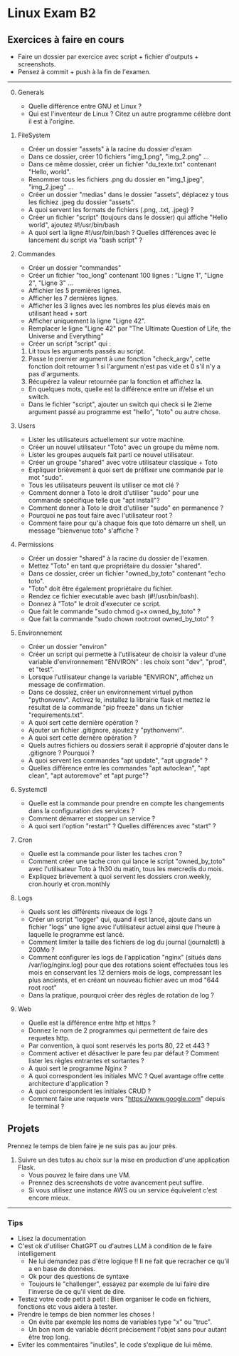 # Linux Exam B2

## Exercices à faire en cours
* Faire un dossier par exercice avec script + fichier d'outputs + screenshots.
* Pensez à commit + push à la fin de l'examen.

___
0. Generals
    - Quelle différence entre GNU et Linux ?
    - Qui est l'inventeur de Linux ? Citez un autre programme célèbre dont il est à l'origine.

1. FileSystem
    - Créer un dossier "assets" à la racine du dossier d'exam
    - Dans ce dossier, créer 10 fichiers "img_1.png", "img_2.png" ...
    - Dans ce même dossier, créer un fichier "du_texte.txt" contenant "Hello, world".  
    - Renommer tous les fichiers .png du dossier en "img_1.jpeg", "img_2.jpeg" ...
    - Créer un dossier "medias" dans le dossier "assets", déplacez y tous les fichiez .jpeg du dossier "assets".
    - A quoi servent les formats de fichiers (.png, .txt, .jpeg) ?
    - Créer un fichier "script" (toujours dans le dossier) qui affiche "Hello world", ajoutez #!/usr/bin/bash 
    - A quoi sert la ligne #!/usr/bin/bash ? Quelles différences avec le lancement du script via "bash script" ?

2. Commandes
    - Créer un dossier "commandes"
    - Créer un fichier "too_long" contenant 100 lignes : "Ligne 1", "Ligne 2", "Ligne 3" ...
    - Affichier les 5 premières lignes.
    - Afficher les 7 dernières lignes.
    - Afficher les 3 lignes avec les nombres les plus élevés mais en utilisant head + sort
    - Afficher uniquement la ligne "Ligne 42".
    - Remplacer le ligne "Ligne 42" par "The Ultimate Question of Life, the Universe and Everything"
    - Créer un script "script" qui :
	1. Lit tous les arguments passés au script.
	2. Passe le premier argument à une fonction "check_argv", cette fonction doit retourner 1 si l'argument n'est pas vide et 0 s'il n'y a pas d'arguments.
	3. Récupérez la valeur retournée par la fonction et affichez la.
    - En quelques mots, quelle est la différence entre un if/else et un switch.
    - Dans le fichier "script", ajouter un switch qui check si le 2ieme argument passé au programme est "hello", "toto" ou autre chose.

3. Users
    - Lister les utilisateurs actuellement sur votre machine.
    - Créer un nouvel utilisateur "Toto" avec un groupe du même nom.
    - Lister les groupes auquels fait parti ce nouvel utilisateur.
    - Créer un groupe "shared" avec votre utilisateur classique + Toto
    - Expliquer brièvement à quoi sert de préfixer une commande par le mot "sudo".
    - Tous les utilisateurs peuvent ils utiliser ce mot clé ?
    - Comment donner à Toto le droit d'utiliser "sudo" pour une commande spécifique telle que "apt install"?
    - Comment donner à Toto le droit d'utiliser "sudo" en permanence ?
    - Pourquoi ne pas tout faire avec l'utilisateur root ?
    - Comment faire pour qu'à chaque fois que toto démarre un shell, un message "bienvenue toto" s'affiche ?

4. Permissions
    - Créer un dossier "shared" à la racine du dossier de l'examen.
    - Mettez "Toto" en tant que propriétaire du dossier "shared".
    - Dans ce dossier, créer un fichier "owned_by_toto" contenant "echo toto".
    - "Toto" doit être également propriétaire du fichier.
    - Rendez ce fichier executable avec bash (#!/usr/bin/bash).
    - Donnez à "Toto" le droit d'executer ce script.
    - Que fait le commande "sudo chmod g+x owned_by_toto" ?
    - Que fait la commande "sudo chown root:root owned_by_toto" ?

5. Environnement
    - Créer un dossier "environ"
    - Créer un script qui permette à l'utilisateur de choisir la valeur d'une variable d'environnement "ENVIRON" : les choix sont "dev", "prod", et "test".
    - Lorsque l'utilisateur change la variable "ENVIRON", affichez un message de confirmation.
    - Dans ce dossiez, créer un environnement virtuel python "pythonvenv". Activez le, installez la librairie flask et mettez le résultat de la commande "pip freeze" dans un fichier "requirements.txt".
    - A quoi sert cette dernière opération ?
    - Ajouter un fichier .gitignore, ajoutez y "pythonvenv/".
    - A quoi sert cette dernère opération ?
    - Quels autres fichiers ou dossiers serait il approprié d'ajouter dans le .gitignore ? Pourquoi ?
    - A quoi servent les commandes "apt update", "apt upgrade" ?
    - Quelles différence entre les commandes "apt autoclean", "apt clean", "apt autoremove" et "apt purge"?

6. Systemctl
    - Quelle est la commande pour prendre en compte les changements dans la configuration des services ?
    - Comment démarrer et stopper un service ?
    - A quoi sert l'option "restart" ? Quelles différences avec "start" ?

7. Cron
    - Quelle est la commande pour lister les taches cron ?
    - Comment créer une tache cron qui lance le script "owned_by_toto" avec l'utilisateur Toto à 1h30 du matin, tous les mercredis du mois.
    - Expliquez brièvement à quoi servent les dossiers cron.weekly, cron.hourly et cron.monthly

8. Logs
    - Quels sont les différents niveaux de logs ?
    - Créer un script "logger" qui, quand il est lancé, ajoute dans un fichier "logs" une ligne avec l'utilisateur actuel ainsi que l'heure à laquelle le programme est lancé.
    - Comment limiter la taille des fichiers de log du journal (journalctl) à 200Mo ?
    - Comment configurer les logs de l'application "nginx" (situés dans /var/log/nginx.log) pour que des rotations soient effectuées tous les mois en conservant les 12 derniers mois de logs, compressant les plus ancients, et en créant un nouveau fichier avec un mod "644 root root"
    - Dans la pratique, pourquoi créer des règles de rotation de log ?

9. Web
    - Quelle est la différence entre http et https ?
    - Donnez le nom de 2 programmes qui permettent de faire des requetes http.
    - Par convention, à quoi sont reservés les ports 80, 22 et 443 ?
    - Comment activer et désactiver le pare feu par défaut ? Comment lister les règles entrantes et sortantes ?
    - A quoi sert le programme Nginx ?
    - A quoi correspondent les initiales MVC ? Quel avantage offre cette architecture d'application ?
    - A quoi correspondent les initiales CRUD ?
    - Comment faire une requete vers "https://www.google.com" depuis le terminal ?


## Projets
Prennez le temps de bien faire je ne suis pas au jour près.

1. Suivre un des tutos au choix sur la mise en production d'une application Flask.
    - Vous pouvez le faire dans une VM.
    - Prennez des screenshots de votre avancement peut suffire.
    - Si vous utilisez une instance AWS ou un service équivelent c'est encore mieux.

___

### Tips
* Lisez la documentation
* C'est ok d'utiliser ChatGPT ou d'autres LLM à condition de le faire intelligement
    - Ne lui demandez pas d'être logique !! Il ne fait que recracher ce qu'il a en base de données.
    - Ok pour des questions de syntaxe
    - Toujours le "challenger", essayez par exemple de lui faire dire l'inverse de ce qu'il vient de dire.
* Testez votre code petit à petit : Bien organiser le code en fichiers, fonctions etc vous aidera à tester.
* Prendre le temps de bien nommer les choses !
    - On évite par exemple les noms de variables type "x" ou "truc".
    - Un bon nom de variable décrit précisement l'objet sans pour autant être trop long.
* Eviter les commentaires "inutiles", le code s'explique de lui même.

